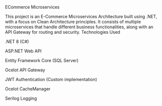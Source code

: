 ECommerce Microservices

This project is an E-Commerce Microservices Architecture built using .NET, with a focus on Clean Architecture principles. It consists of multiple microservices that handle different business functionalities, along with an API Gateway for routing and security.
Technologies Used

.NET 8 (C#)  

ASP.NET Web API  

Entity Framework Core (SQL Server)  

Ocelot API Gateway  

JWT Authentication (Custom implementation)  

Ocelot CacheManager  

Serilog Logging  
